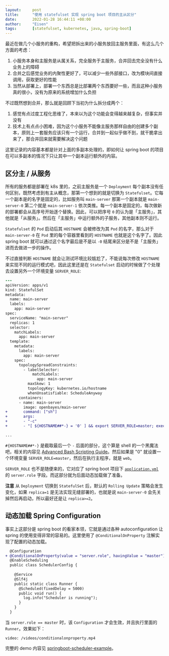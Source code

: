 ```yaml
---
layout:     post
title:      "使用 statefulset 实现 spring boot 项目的主从区分"
date:       2022-01-28 16:44:11 +08:00
author:     "Eisen"
tags:       [statefulset, kubernetes, java, spring-boot]
---
```


最近在做几个小服务的重构，希望把拆出来的小服务放回主服务里面，有这么几个方面的考虑：

1. 小服务本身和主服务是从属关系，完全服务于主服务，合并回去完全没有什么业务上的障碍
2. 合并之后感觉业务的内聚性更好了，可以减少一些外部接口，改为模块间直接调用，获取更好的性能
3. 当然从部署上，部署一个东西总是比部署两个东西要好一些，而且这种小服务真的很小，没有为原来的系统增加什么负担

不过既然想到合并，那么就是回顾下当初为什么拆分成两个：

1. 感觉有点过度工程化思维了，本来以为这个功能会变得越来越复杂，但事实并没有
2. 技术上有点点小困难，因为这个小服务不能像主服务那样自由的创建多个副本，原则上一套服务应该只有一个运行，合并到一起似乎做不到，就干脆拿出来了，那合并回来就需要解决这个问题

这里记录的内容基本都是针对上面的多副本处理的，即如何让 spring boot 的项目在可以多副本的情况下只让其中一个副本运行额外的内容。

## 区分主 / 从服务

所有的服务都是部署在 k8s 里的，之前主服务是一个 `Deployment` 每个副本没有任何区别，既然考虑到有主从概念，那第一个想到的就是切换为 `Statefulset`。它每一个副本是的名字是固定的，比如服务叫 `main-server` 那第一个副本就是 `main-server-0` 第二个就是 `main-server-1` 依次类推。每一个副本是固定的，每次做新的部署都会从高序号开始逐个替换。因此，可以把序号 `0` 的认为是「主服务」，其他就是「从服务」。然后在「主服务」中运行额外的子服务，其他副本则不运行。

`Statefulset` 的 `Pod` 启动后其 `HOSTNAME` 会被修改为其 `Pod` 的名字，那么对于 `main-server-0` 在 `Pod` 里的每个容器里看到的 `HOSTNAME` 也就是这个名字了。因此 spring boot 就可以通过这个名字最后是不是以 `-0` 结尾来区分是不是「主服务」进而去做进一步的操作。

不过直接判断 `HOSTNAME` 就会让测试环境比较尴尬了，不能说每次修改 `HOSTNAME` 来实现不同的运行模式吧，因此这里还是在 `Statefulset` 启动的时候做了个处理去设置另外一个环境变量 `SERVER_ROLE`:

```diff
---
apiVersion: apps/v1
kind: StatefulSet
metadata:
  name: main-server
  labels:
    app: main-server
spec:
  serviceName: "main-server"
  replicas: 1
  selector:
    matchLabels:
      app: main-server
  template:
    metadata:
      labels:
        app: main-server
    spec:
      topologySpreadConstraints:
        - labelSelector:
            matchLabels:
              app: main-server
          maxSkew: 1
          topologyKey: kubernetes.io/hostname
          whenUnsatisfiable: ScheduleAnyway
      containers:
      - name: main-server
        image: openbayes/main-server
+       command: ["sh"]
+       args: 
+       - "-c"
+       - "[ ${HOSTNAME##*-} = '0' ] && export SERVER_ROLE=master; exec web"

...
```

`#{HOSTNAME##*-}` 是截取最后一个 `-` 后面的部分，这个算是 shell 的一个黑魔法吧，相关的内容见 [Advanced Bash Scripting Guide](https://tldp.org/LDP/abs/html/string-manipulation.html)。然后如果是 "0" 就设置一个环境变量 `SERVER_ROLE=master`，然后在执行主程序，就是 `web`。

`SERVER_ROLE` 也不是随便来的，它对应了 spring boot 项目下 [`application.yml`](https://github.com/aisensiy/springboot-scheduler-example/blob/master/src/main/resources/application.yml) 的 `server.role` 字段。而这部分就为后面动态加载做了准备。

**注意** 从 `Deployment` 切换到 `StatefulSet` 后，默认的 `Rolling Update` 策略会发生变化，如果 `replica=1` 是无法实现无缝部署的，也就是说 `main-server-0` 会先关掉然后再启动，所以最好还是让 `replica>=2`。
 
## 动态加载 Spring Configuration

事实上这部分是 spring boot 的看家本领，它就是通过各种 autoconfiguration 让 spring 的使用变得非常的容易的。这里使用了 `@ConditionalOnProperty` 注解实现了配置的动态加载。

```diff
  @Configuration
+ @ConditionalOnProperty(value = "server.role", havingValue = "master")
  @EnableScheduling
  public class SchedulerConfig {
  
    @Service
    @Slf4j
    public static class Runner {
      @Scheduled(fixedDelay = 5000)
      public void run() {
        log.info("Scheduler is running");
      }
    }
  }
```

当 `server.role == master` 时，该 `Configuration` 才会生效，并且执行里面的 `Runner`。效果如下：

`video: /videos/conditionalonproperty.mp4`

完整的 demo 内容见 [springboot-scheduler-example](https://github.com/aisensiy/springboot-scheduler-example)。
